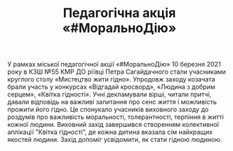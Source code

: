 ﻿---
title: Педагогічна акція «#МоральноДію»
---

У рамках міської педагогічної акції «#МоральноДію» 10 березня 2021 року в КЗШ №55 КМР ДО ріївці  Петра Сагайдачного стали учасниками круглого столу «Мистецтво жити гідно». Упродовж заходу козачата  брали участь у конкурсах «Відгадай кросворд», «Людина з добрим серцем», «Квітка гідності». Учні декламували вірші, читали притчі, давали відповідь на важливі запитання про сенс життя і можливість прожити його гідно. Це спонукало учасників виховного заходу до роздумів про важливість моральності, толерантності, терпіння в житті кожної людини. Виховний захід завершився створенням колективної аплікації "Квітка гідності",  де кожна дитина вказала сім найкращих якостей  людини.  Захід  допоміг усвідомити, як стати гідною людиною.

<slideshow></slideshow>